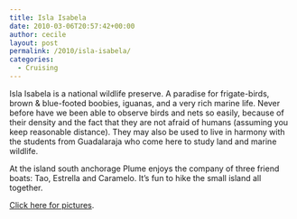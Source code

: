 ```yaml
---
title: Isla Isabela
date: 2010-03-06T20:57:42+00:00
author: cecile
layout: post
permalink: /2010/isla-isabela/
categories:
  - Cruising
---
```

Isla Isabela is a national wildlife preserve. A paradise for frigate-birds,
brown & blue-footed boobies, iguanas, and a very rich marine life. Never before
have we been able to observe birds and nets so easily, because of their density
and the fact that they are not afraid of humans (assuming you keep reasonable
distance). They may also be used to live in harmony with the students from
Guadalaraja who come here to study land and marine wildlife.

At the island south anchorage Plume enjoys the company of three friend boats:
Tao, Estrella and Caramelo. It&#8217;s fun to hike the small island all
together.

[Click here for pictures](https://photos.flupes.family/Public/Plume/Sabbatical/2010-03aIsla-Isabela/).